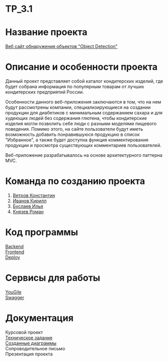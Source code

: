 # TP_3.1
# Название проекта

[Веб сайт обнаружения объектов "Object Detection"](https://objectdetection-phluorogg.cloud.okteto.net) <br />

# Описание и особенности проекта

Данный проект представляет собой каталог кондитерских изделий, где будет собрана информация по популярным товарам от лучших кондитерских предприятий России. <br />

Особенности данного веб-приложения заключаются в том, что на нем будут рассмотрены компании, специализирующиеся на создании продукции для диабетиков с минимальным содержанием сахара и для худеющих людей без содержания глютена, чтобы кондитерские изделия могли позволить себе люди с разными моделями пищевого поведения. Помимо этого, на сайте пользователи будут иметь возможность добавить понравившуюся продукцию в список "Избранное", а также будет доступна функция комментирования продукции и просмотра существующих комментариев пользователей. <br />

Веб-приложение разрабатывалось на основе архитектурного паттерна MVC. <br />

# Команда по созданию проекта

1. [Ветров Константин](https://github.com/phluoroGG)<br />
2. [Иванов Кирилл](https://github.com/CATyPH67)<br />
3. [Буслаев Илья](https://github.com/Smokee0)<br />
4. [Князев Роман](https://github.com/knyazevRm)<br />

# Код программы

[Backend](https://github.com/phluoroGG/OD-Server) <br />
[Frontend](https://github.com/phluoroGG/OD-Client) <br />
[Deploy](https://github.com/phluoroGG/objectdetection) <br />

# Сервисы для работы

[YouGile](https://ru.yougile.com/board/kw1o9ip6kll0) <br /> 
[Swagger](http://84.201.131.3:30/swagger/)<br />

# Документация

Курсовой проект<br />
[Техническое задание](https://github.com/phluoroGG/TP_3.1/tree/main/Документация/Техническое%20задание)<br />
[Созданные диаграммы](https://github.com/phluoroGG/TP_3.1/tree/main/Документация/Диаграммы)<br />
Сопроводительное письмо<br />
Презентация проекта<br />
